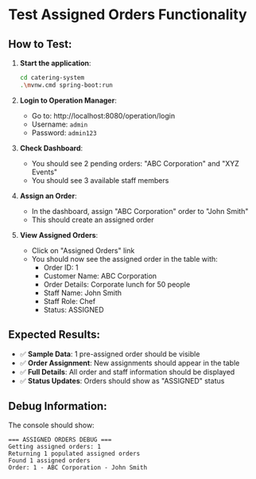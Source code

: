 # Test Assigned Orders Functionality

## How to Test:

1. **Start the application**:
   ```bash
   cd catering-system
   .\mvnw.cmd spring-boot:run
   ```

2. **Login to Operation Manager**:
   - Go to: http://localhost:8080/operation/login
   - Username: `admin`
   - Password: `admin123`

3. **Check Dashboard**:
   - You should see 2 pending orders: "ABC Corporation" and "XYZ Events"
   - You should see 3 available staff members

4. **Assign an Order**:
   - In the dashboard, assign "ABC Corporation" order to "John Smith"
   - This should create an assigned order

5. **View Assigned Orders**:
   - Click on "Assigned Orders" link
   - You should now see the assigned order in the table with:
     - Order ID: 1
     - Customer Name: ABC Corporation
     - Order Details: Corporate lunch for 50 people
     - Staff Name: John Smith
     - Staff Role: Chef
     - Status: ASSIGNED

## Expected Results:

- ✅ **Sample Data**: 1 pre-assigned order should be visible
- ✅ **Order Assignment**: New assignments should appear in the table
- ✅ **Full Details**: All order and staff information should be displayed
- ✅ **Status Updates**: Orders should show as "ASSIGNED" status

## Debug Information:

The console should show:
```
=== ASSIGNED ORDERS DEBUG ===
Getting assigned orders: 1
Returning 1 populated assigned orders
Found 1 assigned orders
Order: 1 - ABC Corporation - John Smith
```
